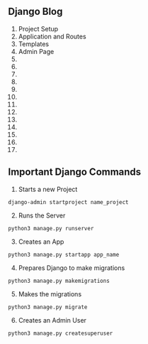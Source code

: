 ## Django Blog
<ol>
    <li>Project Setup</li>
    <li>Application and Routes</li>
    <li>Templates</li>
    <li>Admin Page</li>
    <li></li>
    <li></li>
    <li></li>
    <li></li>
    <li></li>
    <li></li>
    <li></li>
    <li></li>
    <li></li>
    <li></li>
    <li></li>
    <li></li>
    <li></li>
</ol>

## Important Django Commands

1) Starts a new Project
```
django-admin startproject name_project
```

2) Runs the Server
```
python3 manage.py runserver
```

3) Creates an App
```
python3 manage.py startapp app_name
```

4) Prepares Django to make migrations
```
python3 manage.py makemigrations
```

5) Makes the migrations
```
python3 manage.py migrate
```

6) Creates an Admin User
```
python3 manage.py createsuperuser 
```

